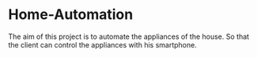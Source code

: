 # Home-Automation
The aim of this project is to automate the appliances of the house. So that the client can control the appliances with his smartphone.
